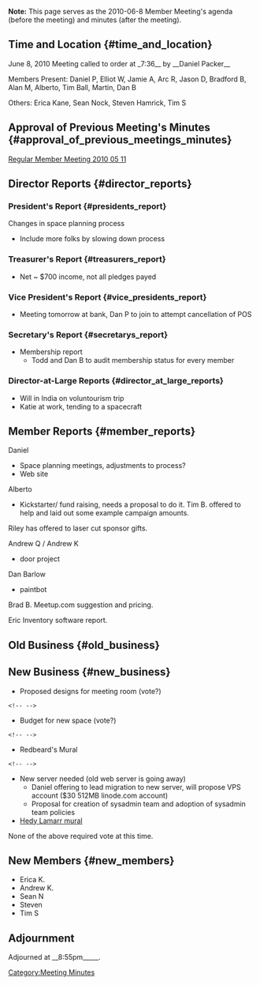 **Note:** This page serves as the 2010-06-8 Member Meeting's agenda
(before the meeting) and minutes (after the meeting).

## Time and Location {#time_and_location}

June 8, 2010 Meeting called to order at \_7:36\_\_ by \_\_Daniel
Packer\_\_

Members Present: Daniel P, Elliot W, Jamie A, Arc R, Jason D, Bradford
B, Alan M, Alberto, Tim Ball, Martin, Dan B

Others: Erica Kane, Sean Nock, Steven Hamrick, Tim S

## Approval of Previous Meeting's Minutes {#approval_of_previous_meetings_minutes}

[Regular Member Meeting 2010 05
11](Regular_Member_Meeting_2010_05_11)

## Director Reports {#director_reports}

### President's Report {#presidents_report}

Changes in space planning process

-   Include more folks by slowing down process

### Treasurer's Report {#treasurers_report}

-   Net \~ \$700 income, not all pledges payed

### Vice President's Report {#vice_presidents_report}

-   Meeting tomorrow at bank, Dan P to join to attempt cancellation of
    POS

### Secretary's Report {#secretarys_report}

-   Membership report
    -   Todd and Dan B to audit membership status for every member

### Director-at-Large Reports {#director_at_large_reports}

-   Will in India on voluntourism trip
-   Katie at work, tending to a spacecraft

## Member Reports {#member_reports}

Daniel

-   Space planning meetings, adjustments to process?
-   Web site

Alberto

-   Kickstarter/ fund raising, needs a proposal to do it. Tim B. offered
    to help and laid out some example campaign amounts.

Riley has offered to laser cut sponsor gifts.

Andrew Q / Andrew K

-   door project

Dan Barlow

-   paintbot

Brad B. Meetup.com suggestion and pricing.

Eric Inventory software report.

## Old Business {#old_business}

## New Business {#new_business}

-   Proposed designs for meeting room (vote?)

```{=html}
<!-- -->
```
-   Budget for new space (vote?)

```{=html}
<!-- -->
```
-   Redbeard's Mural

```{=html}
<!-- -->
```
-   New server needed (old web server is going away)
    -   Daniel offering to lead migration to new server, will propose
        VPS account (\$30 512MB linode.com account)
    -   Proposal for creation of sysadmin team and adoption of sysadmin
        team policies
-   [Hedy Lamarr
    mural](http://wiki.hacdc.org/index.php/File:Hedy_lamar_v3.png)

None of the above required vote at this time.

## New Members {#new_members}

-   Erica K.
-   Andrew K.
-   Sean N
-   Steven
-   Tim S

## Adjournment

Adjourned at \_\_8:55pm\_\_\_\_\_.

[Category:Meeting Minutes](Category:Meeting_Minutes)
